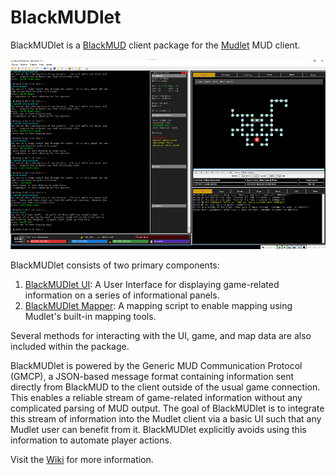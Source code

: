 
# BlackMUDlet

BlackMUDlet is a [BlackMUD](www.blackmud.com) client package for the [Mudlet](https://www.mudlet.org/) MUD client.

<p align="center">
  <img width="600" src="https://raw.githubusercontent.com/blackmud-dev/bm-mudlet/main/screenshot/blackmudlet.png">
</p>

BlackMUDlet consists of two primary components:

1. [BlackMUDlet UI](https://github.com/blackmud-dev/bm-mudlet/wiki/Home/_edit#blackmudlet-ui): A User Interface for displaying game-related information on a series of informational panels.
1. [BlackMUDlet Mapper](https://github.com/blackmud-dev/bm-mudlet/wiki/Home/_edit#blackmudlet-mapper): A mapping script to enable mapping using Mudlet's built-in mapping tools.

Several methods for interacting with the UI, game, and map data are also included within the package.

BlackMUDlet is powered by the Generic MUD Communication Protocol (GMCP), a JSON-based message format containing information sent directly from BlackMUD to the client outside of the usual game connection. This enables a reliable stream of game-related information without any complicated parsing of MUD output. The goal of BlackMUDlet is to integrate this stream of information into the Mudlet client via a basic UI such that any Mudlet user can benefit from it. BlackMUDlet explicitly avoids using this information to automate player actions.

Visit the [Wiki](https://github.com/blackmud-dev/bm-mudlet/wiki) for more information.

